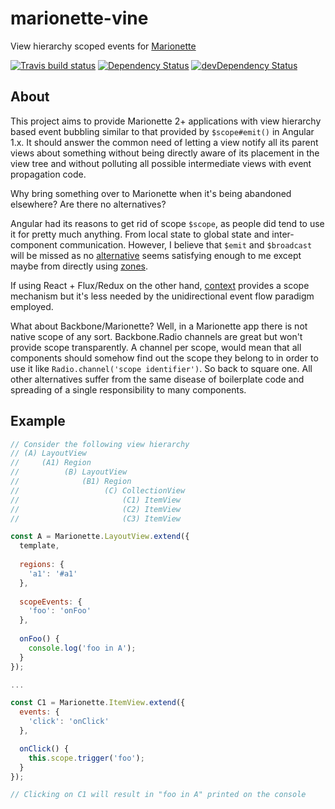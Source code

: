 # marionette-vine

View hierarchy scoped events for [Marionette](http://marionettejs.com/)

[![Travis build status](http://img.shields.io/travis/th3hunt/marionette-vine.svg?style=flat)](https://travis-ci.org/th3hunt/marionette-vine)
[![Dependency Status](https://david-dm.org/th3hunt/marionette-vine.svg)](https://david-dm.org/th3hunt/marionette-vine)
[![devDependency Status](https://david-dm.org/th3hunt/marionette-vine/dev-status.svg)](https://david-dm.org/th3hunt/marionette-vine#info=devDependencies)


## About

This project aims to provide Marionette 2+ applications with view hierarchy based event bubbling similar to that provided by `$scope#emit()` in Angular 1.x. It should answer the common need of letting a view notify all its parent views about something without being directly aware of its placement in the view tree and without polluting all possible intermediate views with event propagation code. 


Why bring something over to Marionette when it's being abandoned elsewhere? Are there no alternatives?


Angular had its reasons to get rid of scope `$scope`, as people did tend to use it for pretty much anything. From local state to global state and inter-component communication. However, I believe that `$emit` and `$broadcast` will be missed as no [alternative](http://stackoverflow.com/questions/34700438/global-events-in-angular-2) seems satisfying enough to me except maybe from directly using [zones](https://github.com/angular/zone.js/).


If using React + Flux/Redux on the other hand, [context](https://facebook.github.io/react/docs/context.html) provides a scope mechanism but it's less needed by the unidirectional event flow paradigm employed.  


What about Backbone/Marionette? Well, in a Marionette app there is not native scope of any sort. Backbone.Radio channels are great but won't provide scope transparently. A channel per scope, would mean that all components should somehow find out the scope they belong to in order to use it like `Radio.channel('scope identifier')`. So back to square one. All other alternatives suffer from the same disease of boilerplate code and spreading of a single responsibility to many components.


## Example

```javascript
// Consider the following view hierarchy
// (A) LayoutView 
//     (A1) Region
//          (B) LayoutView
//              (B1) Region      
//                   (C) CollectionView
//                       (C1) ItemView
//                       (C2) ItemView
//                       (C3) ItemView

const A = Marionette.LayoutView.extend({
  template,
  
  regions: {
    'a1': '#a1'
  },
  
  scopeEvents: {
    'foo': 'onFoo'
  },
  
  onFoo() {
    console.log('foo in A');
  }
});

...

const C1 = Marionette.ItemView.extend({
  events: {
    'click': 'onClick'
  },

  onClick() {
    this.scope.trigger('foo');
  }
});

// Clicking on C1 will result in "foo in A" printed on the console
```
